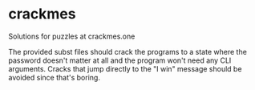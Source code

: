 # crackmes

Solutions for puzzles at crackmes.one

The provided subst files should crack the programs to a state where the password doesn't matter at all and the program won't need any CLI arguments. Cracks that jump directly to the "I win" message should be avoided since that's boring.
